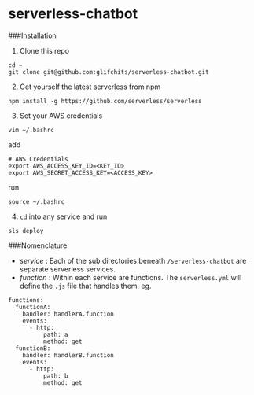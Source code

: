 # serverless-chatbot

###Installation

1) Clone this repo
```
cd ~
git clone git@github.com:glifchits/serverless-chatbot.git
```

2) Get yourself the latest serverless from npm

```
npm install -g https://github.com/serverless/serverless
```

3) Set your AWS credentials

```
vim ~/.bashrc
```
add
```
# AWS Credentials
export AWS_ACCESS_KEY_ID=<KEY_ID>
export AWS_SECRET_ACCESS_KEY=<ACCESS_KEY>
```
run
```
source ~/.bashrc
```

4) `cd` into any service and run
```
sls deploy
```

###Nomenclature 

- *service* : Each of the sub directories beneath `/serverless-chatbot` are separate serverless services. 
- *function* : Within each service are functions. The `serverless.yml` will define the `.js` file that handles them. eg.

```
functions:
  functionA:
    handler: handlerA.function
    events:
      - http:
          path: a
          method: get
  functionB:
    handler: handlerB.function
    events:
      - http:
          path: b
          method: get
```
